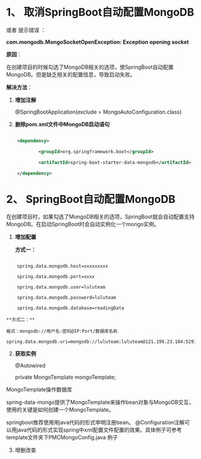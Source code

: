 # 1、 取消SpringBoot自动配置MongoDB

或者 提示错误 ：

**com.mongodb.MongoSocketOpenException: Exception opening socket**

**原因**：

在创建项目的时候勾选了MongoDB相关的选项，使SpringBoot自动配置MongoDB。但是缺乏相关的配置信息，导致启动失败。

**解决方法**：

1. **增加注解**
	
	 @SpringBootApplication(exclude = MongoAutoConfiguration.class)
 
2. **删除pom.xml文件中MongoDB启动语句**

```xml

	<dependency>

            <groupId>org.springframework.boot</groupId>

            <artifactId>spring-boot-starter-data-mongodb</artifactId>

	</dependency>
```


# 2、 SpringBoot自动配置MongoDB

在创建项目时，如果勾选了MongoDB相关的选项，SpringBoot就会自动配置支持MongoDB。在启动SpringBoot时会自动实例化一个mongo实例。

1. **增加配置**

	**方式一：**

```

	spring.data.mongodb.host=xxxxxxxxx
	
	spring.data.mongodb.port=xxxx
	
	spring.data.mongodb.user=luluteam
	
	spring.data.mongodb.password=luluteam
	
	spring.data.mongodb.database=readingData 

```

	**方式二：**
	
	格式：mongodb://用户名:密码@IP:Port/数据库名称
	
	spring.data.mongodb.uri=mongodb://luluteam:luluteam@121.199.23.184:52914/PMC


2. **获取实例**

    @Autowired 

    private MongoTemplate mongoTemplate;

MongoTemplate操作数据库

spring-data-mongo提供了MongoTemplate来操作bean对象与MongoDB交互，使用的关键是如何创建一个MongoTemplate。

springboot推荐使用用java代码的形式申明注册bean。 
@Configuration注解可以用java代码的形式实现spring中xml配置文件配置的效果。具体例子可参考 template文件夹下PMCMongoConfig.java 例子

3. 增删改查